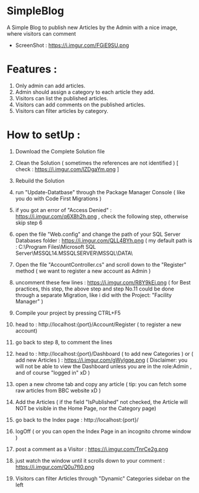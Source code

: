# SimpleBlog
A Simple Blog to publish new Articles by the Admin with a nice image, where visitors can comment

- ScreenShot : https://i.imgur.com/FGiE9SU.png

# Features :
1. Only admin can add articles.
2. Admin should assign a category to each article they add.
3. Visitors can list the published articles.
4. Visitors can add comments on the published articles.
5. Visitors can filter articles by category.


# How to setUp :
1. Download the Complete Solution file
2. Clean the Solution ( sometimes the references are not identified ) [ check : https://i.imgur.com/lZDgaYm.png ]
3. Rebuild the Solution 
4. run "Update-Datatbase" through the Package Manager Console  ( like you do with Code First Migrations )
5. if you got an error of "Access Denied" : https://i.imgur.com/q6X8h2h.png , check the following step, otherwise skip step 6
6. open the file "Web.config" and change the path of your SQL Server Databases folder : https://i.imgur.com/QLL4BYh.png
   ( my default path is : C:\Program Files\Microsoft SQL Server\MSSQL14.MSSQLSERVER\MSSQL\DATA\ 

7. Open the file "AccountController.cs" and scroll down to the "Register" method ( we want to register a new account as Admin )
8. uncomment these few lines : https://i.imgur.com/R8Y9kEi.png
   ( for Best practices, this step, the above step and step No.11 could be done through a separate Migration, like i did with the Project: "Facility Manager" )

9. Compile your project by pressing CTRL+F5
10. head to : http://localhost:{port}/Account/Register  ( to register a new account)
11. go back to step 8, to comment the lines
12. head to :  http://localhost:{port}/Dashboard ( to add new Categories ) or ( add new Articles ) : https://i.imgur.com/gWylgqe.png
    ( Disclaimer: you will not be able to view the Dashboard unless you are in the role:Admin , and of course "logged in" xD ) 
    
13. open a new chrome tab and copy any article ( tip:  you can fetch some raw articles from BBC website xD )
14. Add the Articles ( if the field "IsPublished" not checked, the Article will NOT be visible in the Home Page, nor the Category page)
15. go back to the Index page : http://localhost:{port}/
16. logOff ( or you can open the Index Page in an incognito chrome window )
17. post a comment as a Visitor : https://i.imgur.com/TnrCe2g.png
18. just watch the window until it scrolls down to your comment : https://i.imgur.com/Q0u7fI0.png
19. Visitors can filter Articles through "Dynamic" Categories sidebar on the left
